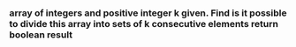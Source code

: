 ### array of integers and positive integer k given. Find is it possible to divide this array into sets of k consecutive elements return boolean result

